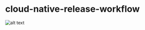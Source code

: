 # cloud-native-release-workflow
![alt text](https://salesforcegraells.files.wordpress.com/2017/10/gitflow-workflow.jpg)